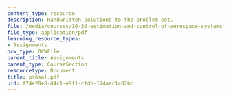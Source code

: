 ```yaml
---
content_type: resource
description: Handwritten solutions to the problem set.
file: /media/courses/16-30-estimation-and-control-of-aerospace-systems-spring-2004/f74e28e8d4c1e9f1cfdb174aac1c02bc_ps6sol.pdf
file_type: application/pdf
learning_resource_types:
- Assignments
ocw_type: OCWFile
parent_title: Assignments
parent_type: CourseSection
resourcetype: Document
title: ps6sol.pdf
uid: f74e28e8-d4c1-e9f1-cfdb-174aac1c02bc
---
```

